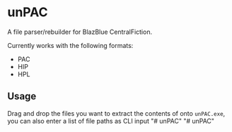 # unPAC
A file parser/rebuilder for BlazBlue CentralFiction.

Currently works with the following formats:
- PAC
- HIP
- HPL

## Usage
Drag and drop the files you want to extract the contents of onto `unPAC.exe`, you can also enter a list of file paths as CLI input
"# unPAC" 
"# unPAC"  
